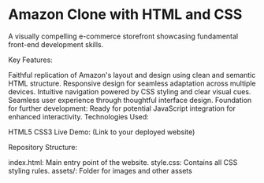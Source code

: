 # Amazon Clone with HTML and CSS

A visually compelling e-commerce storefront showcasing fundamental front-end development skills.

Key Features:

Faithful replication of Amazon's layout and design using clean and semantic HTML structure.
Responsive design for seamless adaptation across multiple devices.
Intuitive navigation powered by CSS styling and clear visual cues.
Seamless user experience through thoughtful interface design.
Foundation for further development: Ready for potential JavaScript integration for enhanced interactivity.
Technologies Used:

HTML5
CSS3
Live Demo: (Link to your deployed website)

Repository Structure:

index.html: Main entry point of the website.
style.css: Contains all CSS styling rules.
assets/: Folder for images and other assets



